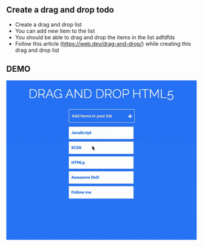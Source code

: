 ## Create a drag and drop todo

- Create a drag and drop list
- You can add new item to the list
- You should be able to drag and drop the items in the list adfdfds
- Follow this article (https://web.dev/drag-and-drop/) while creating this drag and drop list

## DEMO

![Drag And Drop List](./drag-and-drop.gif)
